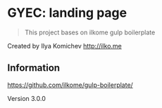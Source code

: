 # GYEC: landing page
> This project bases on ilkome gulp boilerplate

Created by Ilya Komichev http://ilko.me


## Information
https://github.com/ilkome/gulp-boilerplate/

Version 3.0.0
